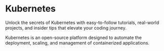 # Kubernetes
Unlock the secrets of Kubernetes with easy-to-follow tutorials, real-world projects, and insider tips that elevate your coding journey.

Kubernetes is an open-source platform designed to automate the deployment, scaling, and management of containerized applications. 
